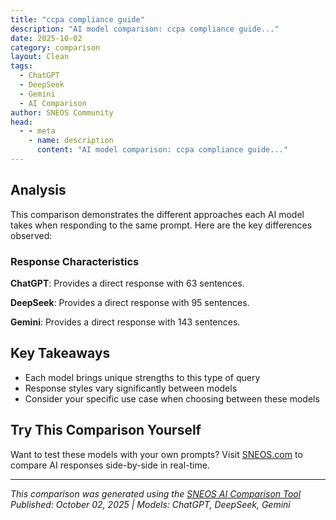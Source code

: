 ```yaml
---
title: "ccpa compliance guide"
description: "AI model comparison: ccpa compliance guide..."
date: 2025-10-02
category: comparison
layout: Clean
tags:
  - ChatGPT
  - DeepSeek
  - Gemini
  - AI Comparison
author: SNEOS Community
head:
  - - meta
    - name: description
      content: "AI model comparison: ccpa compliance guide..."
---
```


<ChatComparison
  title="ccpa compliance guide"
  prompt="ccpa compliance guide"
  :responses='{
    "ChatGPT": "Certainly! Here is a comprehensive guide to CCPA compliance:\n\n---\n\n# CCPA Compliance Guide\n\n## What is CCPA?\nThe California Consumer Privacy Act (CCPA) is a data privacy law that took effect on January 1, 2020. It grants California residents new rights regarding their personal information and imposes obligations on certain businesses regarding the collection, use, and sharing of that data.\n\n## Who Does CCPA Apply To?\nCCPA applies to for-profit businesses that meet **any** of the following criteria:\n\n- Have annual gross revenues over $25 million.\n- Buy, receive, sell, or share personal information of 50,000 or more California residents, households, or devices annually.\n- Derive 50% or more of annual revenues from selling California residents\u0027 personal information.\n\n## Key Definitions\n\n- **Personal Information (PI):** Information that identifies, relates to, describes, or could be linked to a particular consumer or household. This includes name, address, social security number, IP address, browsing history, purchase history, and more.\n- **Consumer:** A California resident, including any person who resides in California.\n- **Business:** The entity that collects consumers\u2019 personal information and meets the threshold criteria above.\n\n## Consumer Rights Under CCPA\n1. **Right to Know:** Consumers can request information on what personal data is collected, used, disclosed, or sold.\n2. **Right to Delete:** Consumers can request deletion of their personal data, subject to certain exceptions.\n3. **Right to Opt-Out:** Consumers can opt-out of the sale of their personal data.\n4. **Right to Non-Discrimination:** Consumers cannot be discriminated against for exercising their privacy rights.\n5. **Right to Access:** Consumers can request access to the specific pieces of personal information collected about them.\n\n## Steps for CCPA Compliance\n\n### 1. Data Mapping and Inventory\n- Identify what personal information you collect.\n- Determine how you use, store, and share personal information.\n- Identify third parties with whom you share or sell data.\n\n### 2. Update Privacy Policy\n- Clearly disclose the categories of personal information collected.\n- Explain purposes for which data is used.\n- Describe consumers\u2019 CCPA rights and how they can exercise them.\n- Include a \u0022Do Not Sell My Personal Information\u0022 link if applicable.\n- Update policy at least every 12 months.\n\n### 3. Consumer Request Management\n- Establish and document procedures to receive, verify, and respond to consumer requests.\n- Respond to verified requests within 45 days.\n- Provide two methods for consumers to submit requests (e.g., toll-free number and website form).\n\n### 4. Opt-Out Mechanism\n- Provide a clear, easy-to-use opt-out link on your website.\n- Ensure that third parties honor the opt-out request.\n- Do not discriminate against consumers who opt-out.\n\n### 5. Training and Awareness\n- Train relevant employees on CCPA requirements and internal processes.\n- Ensure understanding of how to handle consumer requests.\n\n### 6. Data Security\n- Implement reasonable security measures to protect personal information.\n- Regularly review security protocols.\n\n### 7. Vendor Management\n- Update contracts with service providers to include CCPA obligations.\n- Verify vendors\u2019 compliance with CCPA.\n\n## Exceptions to Deletion Requests\nCertain information may not need to be deleted if it is necessary to:\n\n- Complete a transaction.\n- Detect security incidents.\n- Comply with legal obligations.\n- Exercise legal rights.\n- Other specified business uses.\n\n## Penalties and Enforcement\n- Non-compliance can result in fines up to $2,500 per violation or $7,500 per intentional violation.\n- Consumers can bring private lawsuits for data breaches.\n\n## Additional Considerations\n- CCPA applies only to California residents but often affects businesses nationwide.\n- The California Privacy Rights Act (CPRA), effective January 1, 2023, expands and modifies CCPA rules.\n- Stay updated on amendments and related regulations.\n\n---\n\nIf you want, I can help create specific documents such as a sample privacy policy or a template for responding to consumer requests. Let me know!",
    "DeepSeek": "Of course. Here is a comprehensive, easy-to-understand guide to CCPA compliance.\n\nThis guide is structured to help you understand the law, determine if it applies to you, and implement the necessary steps to become compliant.\n\n***\n\n### **Important Disclaimer**\nI am an AI assistant and not a lawyer. This guide is for informational purposes only and does not constitute legal advice. You should consult with a qualified legal professional to ensure your specific business is fully compliant with the CCPA and its amendments under the CPRA.\n\n---\n\n### **Part 1: What is the CCPA/CPRA?**\n\nThe **California Consumer Privacy Act (CCPA)**, which was significantly amended and expanded by the **California Privacy Rights Act (CPRA)**, is a comprehensive data privacy law that grants California residents (consumers) extensive rights over their personal information.\n\nThink of it as California\u0027s version of the GDPR. The CPRA amendments are now fully enforceable, so when we refer to \u0022CCPA\u0022 in a compliance context, we are generally referring to the law as modified by the CPRA.\n\n**Key Philosophy:** The law gives consumers the right to know, control, and delete the personal information that businesses collect about them, and to opt-out of its sale or sharing.\n\n---\n\n### **Part 2: Who Needs to Comply? (The Thresholds)**\n\nThe CCPA/CPRA applies to for-profit entities that do business in California and meet **at least one** of the following criteria:\n\n1.  **Annual Gross Revenue:** Has annual gross revenues in excess of $25 million (adjusted for inflation).\n2.  **Data Handling:** Annually buys, sells, or shares the personal information of **100,000 or more** California consumers or households.\n3.  **Revenue Source:** Derives **50% or more** of its annual revenue from selling or sharing California consumers\u0027 personal information.\n\n**Note:** Even if you don\u0027t meet these thresholds, you may still have obligations if you control the processing of personal information for a business that does.\n\n---\n\n### **Part 3: Core Consumer Rights \u0026 Your Obligations**\n\nYour compliance framework should be built around fulfilling these consumer rights.\n\n| Consumer Right | What It Means | Your Business Obligation |\n| :--- | :--- | :--- |\n| **Right to Know** | Consumers can request to know: \u003Cbr\u003E\u2022 The categories of personal information collected.\u003Cbr\u003E\u2022 The sources of that information.\u003Cbr\u003E\u2022 The business/commercial purpose for collection.\u003Cbr\u003E\u2022 The categories of third parties with whom it\u0027s shared.\u003Cbr\u003E\u2022 The **specific pieces** of information collected (Data Portability). | \u2022 Disclose this information in your privacy policy.\u003Cbr\u003E\u2022 Establish a process to **verify and respond** to consumer requests within 45 days. |\n| **Right to Delete** | Consumers can request the deletion of their personal information, with certain exceptions (e.g., completing a transaction, security, legal compliance). | \u2022 Establish a process to **verify the request**, delete the data from your systems (and direct service providers to do the same), and inform the consumer. |\n| **Right to Correct** | Consumers can request correction of inaccurate personal information. | \u2022 Establish a process to **verify the request** and correct the inaccurate data. |\n| **Right to Opt-Out of Sale/Sharing** | Consumers can direct a business to stop **selling** or **sharing** their personal information. (\u0022Sharing\u0022 is broadly defined as sharing for cross-context behavioral advertising). | \u2022 Provide a clear and conspicuous **\u0022Do Not Sell or Share My Personal Information\u0022** link on your homepage.\u003Cbr\u003E\u2022 Honor the opt-out request and wait at least 12 months before asking to opt-back in. |\n| **Right to Limit Use of Sensitive Personal Information** | Consumers can restrict a business\u0027s use of their \u0022sensitive personal information\u0022 (e.g., SSN, driver\u0027s license, precise geolocation, racial origin, health data) to what is necessary to provide the goods/services. | \u2022 Provide a clear and conspicuous **\u0022Limit the Use of My Sensitive Personal Information\u0022** link on your homepage. |\n| **Right to Non-Discrimination** | You cannot discriminate against a consumer for exercising their CCPA rights (e.g., denying service, charging different prices, providing a different quality of service). | \u2022 Avoid discriminatory practices.\u003Cbr\u003E\u2022 You **can** offer financial incentives for data collection, but it must be voluntary and disclosed. |\n\n---\n\n### **Part 4: A Step-by-Step CCPA Compliance Checklist**\n\n#### **Step 1: Data Mapping \u0026 Inventory**\nYou can\u0027t protect what you don\u0027t know. This is the most critical step.\n*   **What to do:** Identify all the personal information you collect, from where (sources), why you collect it (business purpose), who you share it with (third parties, service providers, advertisers), and where it\u0027s stored.\n*   **Tip:** Pay special attention to \u0022sensitive personal information\u0022 and data flows related to advertising (\u0022selling\u0022 or \u0022sharing\u0022).\n\n#### **Step 2: Update Your Privacy Policy**\nYour privacy policy is your primary tool for transparency.\n*   **What to do:** It must be updated at least once every 12 months and include:\n    *   A list of the categories of personal information collected in the preceding 12 months.\n    *   The sources and business purposes for collection.\n    *   The categories of third parties with whom you share/sell the information.\n    *   A description of consumer rights and how to exercise them.\n    *   Your contact information for privacy requests.\n    *   The effective date.\n\n#### **Step 3: Establish Request Fulfillment Processes**\nCreate formal, documented procedures for handling consumer rights requests.\n*   **What to do:**\n    *   **Designate Methods:** Provide at least two methods for submitting requests (e.g., toll-free number, webform, email address).\n    *   **Verification:** Implement a process to verify the identity of the person making the request without collecting additional unnecessary information.\n    *   **Tracking \u0026 Response:** Use a ticketing system to ensure requests are responded to within the **45-day** deadline (with a possible 45-day extension if notified).\n    *   **Training:** Train staff on how to recognize and route these requests.\n\n#### **Step 4: Implement \u0022Opt-Out\u0022 Mechanisms**\nMake it easy for consumers to stop the sale/sharing of their data.\n*   **What to do:**\n    *   Add the **\u0022Do Not Sell or Share My Personal Information\u0022** link to your website footer and homepage.\n    *   If you use online advertising cookies that track users across sites, you likely need to implement a **Opt-Out Preference Signal** (like the Global Privacy Control - GPC). You must treat this signal as a valid opt-out request.\n    *   Add the **\u0022Limit the Use of My Sensitive Personal Information\u0022** link if you collect such data.\n\n#### **Step 5: Review Service Provider Contracts**\nThe CCPA/CPRA makes a key distinction between a **\u0022Service Provider\u0022** (processes data on your behalf under a contract) and a **\u0022Third Party\u0022** (everyone else).\n*   **What to do:** Review your contracts with vendors (e.g., cloud hosts, analytics providers, payroll). The contract must prohibit the vendor from using the data for its own purposes or \u0022selling\u0022 it. Update contracts to include specific CCPA-mandated language.\n\n#### **Step 6: Train Your Employees**\nYour staff is your first line of defense.\n*   **What to do:** Conduct regular training for employees who handle personal information or consumer inquiries. They must understand the law\u0027s requirements and your internal procedures.\n\n#### **Step 7: Secure Your Data**\nThe law requires businesses to implement \u0022reasonable security procedures and practices.\u0022\n*   **What to do:** While not prescribing specific measures, follow established frameworks like NIST or CIS Controls. Encryption, access controls, and regular security assessments are key.\n\n---\n\n### **Part 5: Penalties for Non-Compliance**\n\n*   **Enforcement Actions:** Brought by the California Privacy Protection Agency (CPPA) or the California Attorney General.\n    *   **Civil Penalties:** Up to **$2,500 per violation** (non-intentional) or **$7,500 per intentional violation or violation involving minors**.\n*   **Private Right of Action:** Consumers can sue if their **non-encrypted and non-redacted** personal information is breached due to your failure to implement reasonable security. Statutory damages range from $100 to $750 *per consumer per incident*.\n\n---\n\n### **Key Terms to Know**\n\n*   **Personal Information:** Broadly defined as any information that identifies, relates to, or could reasonably be linked with a particular consumer or household.\n*   **Sensitive Personal Information:** A specific sub-category (e.g., government IDs, financial login info, precise geolocation, racial/ethnic origin, health data, content of mail/email).\n*   **Sell/Sale/Share:** Exchanging personal information for monetary **or other valuable consideration**. \u0022Sharing\u0022 is disclosing for cross-context behavioral advertising, even if no money is exchanged.\n*   **Service Provider:** A business that processes data on behalf of another business under a contract with specific restrictions.\n*   **Contractor:** Similar to a Service Provider but can use the data for limited internal business purposes.\n*   **Third Party:** Any entity that is not the business, service provider, or contractor.\n\nBy following this guide, you can build a strong foundation for CCPA/CPRA compliance, build trust with your customers, and avoid significant financial and legal risks.",
    "Gemini": "Okay, let\u0027s break down CCPA compliance. This guide provides a structured overview to help you understand and implement the necessary steps.  It\u0027s important to note that this is for informational purposes only and does not constitute legal advice. You should consult with legal counsel to ensure complete compliance.\n\n**I. Understanding the CCPA (California Consumer Privacy Act)**\n\n*   **What is the CCPA?**  The CCPA is a California law that grants California residents specific rights regarding their personal information held by businesses.  It aims to give consumers more control over their data and provides for penalties for non-compliance.\n*   **Key Definitions:**\n    *   **Consumer:** A natural person who is a California resident.\n    *   **Personal Information (PI):**  Information that identifies, relates to, describes, is reasonably capable of being associated with, or could reasonably be linked, directly or indirectly, with a particular consumer or household. *This is broadly defined* and includes things like name, address, email, IP address, browsing history, purchase history, geolocation data, biometric data, and inferences drawn from other personal information.\n    *   **Business:** A legal entity (corporation, LLC, partnership, etc.) that does business in California *and* meets one or more of the following criteria:\n        *   Has annual gross revenues of more than $25 million.\n        *   Annually buys, receives, sells, or shares the personal information of 100,000 or more California residents or households.\n        *   Derives 50% or more of its annual revenue from selling or sharing personal information of California residents.\n    *   **Sell:**  Selling, renting, releasing, disclosing, disseminating, making available, transferring, or otherwise communicating a consumer\u0027s personal information to another business or third party for monetary or other valuable consideration. This definition is broader than a traditional sale.\n    *   **Share:** Sharing, renting, releasing, disclosing, disseminating, making available, transferring, or otherwise communicating a consumer\u0027s personal information to a third party for cross-context behavioral advertising, whether or not for monetary or other valuable consideration.\n    *   **Service Provider:** An entity that processes personal information on behalf of a business, pursuant to a written contract, and for a specified business purpose. The service provider is restricted in how it can use that data.\n    *   **Third Party:** An entity that is neither the business that collects personal information from consumers nor its service provider.\n\n*   **Key Consumer Rights Under the CCPA:**\n    *   **Right to Know (Right to Access):** Consumers have the right to request that a business disclose:\n        *   The categories and specific pieces of personal information the business has collected about them.\n        *   The categories of sources from which the personal information is collected.\n        *   The business or commercial purpose for collecting, selling, or sharing the personal information.\n        *   The categories of third parties with whom the business shares personal information.\n        *   The categories of personal information that the business sold or shared about the consumer and the categories of third parties to whom the personal information was sold or shared.\n    *   **Right to Delete:** Consumers have the right to request that a business delete personal information about them that the business has collected. There are exceptions (e.g., for security, legal compliance, etc.).\n    *   **Right to Correct:** Consumers have the right to request that a business correct inaccurate personal information that it maintains about the consumer.\n    *   **Right to Opt-Out of Sale/Sharing:** Consumers have the right to opt-out of the sale or sharing of their personal information.\n    *   **Right to Limit Use and Disclosure of Sensitive Personal Information:** Consumers have the right to direct businesses to only use their sensitive personal information for limited purposes.\n    *   **Right to Non-Discrimination:** Businesses cannot discriminate against consumers who exercise their CCPA rights (e.g., by charging them different prices or providing a different level of service).\n    *   **Right to Private Right of Action:** Consumers have a limited private right of action for data breaches resulting from a business\u0027s failure to implement reasonable security procedures.\n    *   **Right to Information about Automated Decision-Making:** Consumers have the right to receive meaningful information about the logic involved in automated decision-making processes and a description of the likely outcome of the process.\n\n**II. Steps to CCPA Compliance**\n\n1.  **Determine Applicability:**\n    *   Carefully assess whether your business meets the criteria to be considered a \u0022business\u0022 under the CCPA.  Consider revenue, data volume, and revenue from selling/sharing data.\n    *   If you are unsure, err on the side of caution and proceed with compliance efforts.\n2.  **Data Mapping and Inventory:**\n    *   **Identify all personal information your business collects:**  Be comprehensive.  Consider all departments, systems, and data sources.\n    *   **Document where personal information is stored:**  Include databases, cloud storage, servers, hard drives, email systems, CRM systems, marketing automation platforms, etc.\n    *   **Trace the flow of personal information:**  From collection to storage, processing, sharing, and deletion.  Understand how data moves through your organization.\n    *   **Identify the purpose for collecting each type of personal information:**  Why are you collecting this data?  What business purpose does it serve?\n    *   **Determine the source of the personal information:** Directly from the consumer, third-party data brokers, etc.\n    *   **Document how long you retain each type of personal information:**  Establish retention policies.\n3.  **Privacy Policy Updates:**\n    *   **Update your privacy policy to comply with CCPA requirements.**  The policy must be clear, easily understandable, and accessible.\n    *   **Disclose the following:**\n        *   Categories of personal information collected.\n        *   Purposes for collecting personal information.\n        *   Sources of personal information.\n        *   Categories of third parties with whom personal information is shared.\n        *   Consumer rights under the CCPA and how to exercise them.\n        *   How you use sensitive personal information.\n        *   How long you retain each category of personal information.\n    *   **Post your privacy policy prominently on your website.**  Also, make it available where you collect personal information (e.g., in-app, in-store).\n4.  **Implement Procedures to Respond to Consumer Requests:**\n    *   **Establish clear procedures for receiving, verifying, and responding to consumer requests.** This includes:\n        *   **Right to Know (Access) Requests:**  Develop a process to identify and compile the requested information.  Provide it in a portable and readily usable format.\n        *   **Right to Delete Requests:** Implement a process to delete personal information, subject to exceptions.\n        *   **Right to Correct Requests:** Implement a process to correct inaccurate personal information.\n        *   **Right to Opt-Out Requests:** Implement a process to stop selling or sharing personal information.\n        *   **Right to Limit Use and Disclosure of Sensitive Personal Information:** Implement a process to only use consumer\u0027s sensitive personal information for the limited purposes allowed.\n    *   **Provide clear instructions to consumers on how to submit requests.** This can include a web form, email address, and/or phone number.\n    *   **Verify the identity of the consumer making the request.**  Use reasonable methods to verify the consumer\u0027s identity, depending on the sensitivity of the information requested.\n    *   **Respond to requests within the timeframes required by the CCPA.** Generally, you have 45 days to respond, with a possible 45-day extension if you notify the consumer.\n    *   **Document all requests and your responses.**\n5.  **Implement a \u0022Do Not Sell or Share My Personal Information\u0022 Link:**\n    *   **If you sell or share personal information, provide a clear and conspicuous \u0022Do Not Sell or Share My Personal Information\u0022 link on your website homepage.** This link should direct consumers to a page where they can opt-out.\n    *   **Alternatively, you can use a global privacy control (GPC) signal.**  If you honor GPC signals, you don\u0027t necessarily need the \u0022Do Not Sell or Share\u0022 link.\n6.  **Review and Update Service Provider Contracts:**\n    *   **If you use service providers, review and update your contracts to ensure they comply with the CCPA.**  The contracts should:\n        *   Specify the purposes for which the service provider can process personal information.\n        *   Prohibit the service provider from selling or sharing the personal information.\n        *   Require the service provider to implement reasonable security measures.\n7.  **Training and Awareness:**\n    *   **Train your employees on the CCPA and your company\u0027s compliance procedures.**  Ensure that employees who handle personal information understand their responsibilities.\n    *   **Create a culture of privacy within your organization.**\n8.  **Security Measures:**\n    *   **Implement reasonable security measures to protect personal information from unauthorized access, use, or disclosure.**  This includes technical, administrative, and physical safeguards.\n    *   **Regularly assess and update your security measures.**\n9.  **Regular Review and Updates:**\n    *   **The CCPA and related regulations are subject to change.**  Stay informed about updates and amendments.\n    *   **Regularly review and update your compliance program to ensure it remains effective.**\n10. **Record Keeping:**\n    *   Maintain accurate records of all compliance efforts including data mapping, policy updates, training programs and consumer requests.\n\n**III.  Key Considerations and Best Practices**\n\n*   **Data Minimization:**  Only collect and retain personal information that is necessary for the specified purpose.\n*   **Transparency:**  Be transparent with consumers about your data practices.\n*   **Purpose Limitation:**  Only use personal information for the purposes for which it was collected.\n*   **Data Security:**  Implement strong security measures to protect personal information.\n*   **Privacy by Design:**  Incorporate privacy considerations into the design of your products and services.\n*   **Focus on Sensitive Personal Information:**  Pay extra attention to the protection of sensitive personal information.\n*   **Review Third-Party Relationships:** Carefully evaluate the privacy practices of your third-party partners.\n*   **Stay Updated on Enforcement Actions:**  Monitor enforcement actions taken by the California Attorney General and the California Privacy Protection Agency to understand compliance expectations.\n*   **Consult with Legal Counsel:**  Seek legal advice from experienced privacy professionals to ensure complete compliance.\n\n**IV. The California Privacy Protection Agency (CPPA)**\n\n*   The CPPA is the agency responsible for enforcing the CCPA/CPRA.  It has the authority to issue regulations, investigate complaints, and bring enforcement actions.\n\n**V. Resources**\n\n*   **California Consumer Privacy Act (CCPA) Text:** Search for the official legislative text.\n*   **California Privacy Protection Agency (CPPA) Website:**  cppa.ca.gov\n*   **IAB (Interactive Advertising Bureau) Resources:**  Especially helpful if you are in the advertising industry.\n\n**VI.  Common Mistakes to Avoid**\n\n*   **Ignoring the CCPA:** Assuming it doesn\u0027t apply to your business.\n*   **Having a generic, non-compliant privacy policy:**  Failing to disclose all required information.\n*   **Not implementing procedures to respond to consumer requests:**  Being unable to fulfill consumer rights.\n*   **Not verifying the identity of consumers making requests:**  Disclosing personal information to unauthorized individuals.\n*   **Not providing a \u0022Do Not Sell or Share\u0022 link:**  Failing to provide a mechanism for consumers to opt-out.\n*   **Not training employees:**  Lack of awareness and understanding of CCPA requirements.\n*   **Not having adequate security measures:**  Exposing personal information to data breaches.\n*   **Treating all data the same:** Not giving special attention to sensitive personal information.\n*   **Failing to update your CCPA compliance program as the law changes:**  Becoming non-compliant over time.\n\n**VII. Ongoing Compliance**\n\nCCPA compliance is not a one-time effort. It requires ongoing monitoring, assessment, and updates to ensure continued compliance with the law and regulations. Establish a regular review process to update your policies, procedures, and security measures as needed.  Stay informed about new interpretations and enforcement actions to ensure your compliance program remains effective.\n\nBy following these steps and best practices, you can increase your chances of achieving and maintaining CCPA compliance. Remember to consult with legal counsel to ensure you are meeting all of your obligations under the law. Good luck!\n"
  }'
  published-date="02:05"
/>

## Analysis

This comparison demonstrates the different approaches each AI model takes when responding to the same prompt. Here are the key differences observed:

### Response Characteristics

**ChatGPT**: Provides a direct response with 63 sentences. 

**DeepSeek**: Provides a direct response with 95 sentences. 

**Gemini**: Provides a direct response with 143 sentences. 

## Key Takeaways

- Each model brings unique strengths to this type of query
- Response styles vary significantly between models
- Consider your specific use case when choosing between these models

## Try This Comparison Yourself

Want to test these models with your own prompts? Visit [SNEOS.com](https://sneos.com) to compare AI responses side-by-side in real-time.

---

*This comparison was generated using the [SNEOS AI Comparison Tool](https://sneos.com)*
*Published: October 02, 2025 | Models: ChatGPT, DeepSeek, Gemini*
